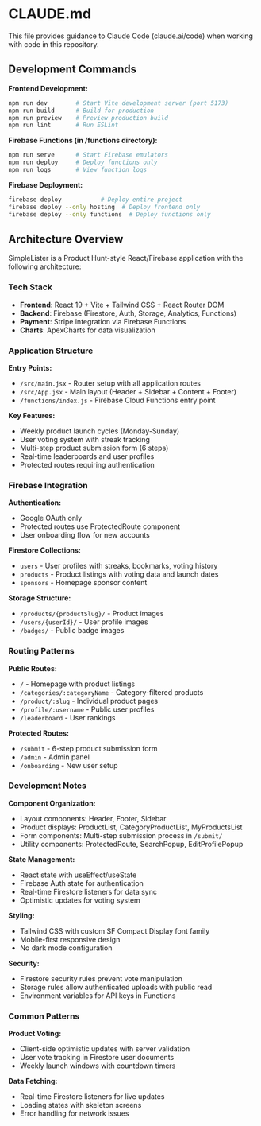 # CLAUDE.md

This file provides guidance to Claude Code (claude.ai/code) when working with code in this repository.

## Development Commands

**Frontend Development:**
```bash
npm run dev        # Start Vite development server (port 5173)
npm run build      # Build for production
npm run preview    # Preview production build
npm run lint       # Run ESLint
```

**Firebase Functions (in /functions directory):**
```bash
npm run serve      # Start Firebase emulators
npm run deploy     # Deploy functions only
npm run logs       # View function logs
```

**Firebase Deployment:**
```bash
firebase deploy           # Deploy entire project
firebase deploy --only hosting  # Deploy frontend only
firebase deploy --only functions  # Deploy functions only
```

## Architecture Overview

SimpleLister is a Product Hunt-style React/Firebase application with the following architecture:

### Tech Stack
- **Frontend**: React 19 + Vite + Tailwind CSS + React Router DOM
- **Backend**: Firebase (Firestore, Auth, Storage, Analytics, Functions)
- **Payment**: Stripe integration via Firebase Functions
- **Charts**: ApexCharts for data visualization

### Application Structure

**Entry Points:**
- `/src/main.jsx` - Router setup with all application routes
- `/src/App.jsx` - Main layout (Header + Sidebar + Content + Footer)
- `/functions/index.js` - Firebase Cloud Functions entry point

**Key Features:**
- Weekly product launch cycles (Monday-Sunday)
- User voting system with streak tracking
- Multi-step product submission form (6 steps)
- Real-time leaderboards and user profiles
- Protected routes requiring authentication

### Firebase Integration

**Authentication:**
- Google OAuth only
- Protected routes use ProtectedRoute component
- User onboarding flow for new accounts

**Firestore Collections:**
- `users` - User profiles with streaks, bookmarks, voting history
- `products` - Product listings with voting data and launch dates
- `sponsors` - Homepage sponsor content

**Storage Structure:**
- `/products/{productSlug}/` - Product images
- `/users/{userId}/` - User profile images
- `/badges/` - Public badge images

### Routing Patterns

**Public Routes:**
- `/` - Homepage with product listings
- `/categories/:categoryName` - Category-filtered products
- `/product/:slug` - Individual product pages
- `/profile/:username` - Public user profiles
- `/leaderboard` - User rankings

**Protected Routes:**
- `/submit` - 6-step product submission form
- `/admin` - Admin panel
- `/onboarding` - New user setup

### Development Notes

**Component Organization:**
- Layout components: Header, Footer, Sidebar
- Product displays: ProductList, CategoryProductList, MyProductsList
- Form components: Multi-step submission process in `/submit/`
- Utility components: ProtectedRoute, SearchPopup, EditProfilePopup

**State Management:**
- React state with useEffect/useState
- Firebase Auth state for authentication
- Real-time Firestore listeners for data sync
- Optimistic updates for voting system

**Styling:**
- Tailwind CSS with custom SF Compact Display font family
- Mobile-first responsive design
- No dark mode configuration

**Security:**
- Firestore security rules prevent vote manipulation
- Storage rules allow authenticated uploads with public read
- Environment variables for API keys in Functions

### Common Patterns

**Product Voting:**
- Client-side optimistic updates with server validation
- User vote tracking in Firestore user documents
- Weekly launch windows with countdown timers

**Data Fetching:**
- Real-time Firestore listeners for live updates
- Loading states with skeleton screens
- Error handling for network issues